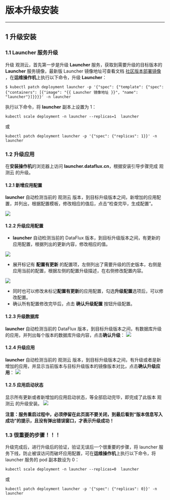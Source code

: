 # 版本升级安装
---

## 1 升级安装
### 1.1 Launcher 服务升级

升级 观测云，首先第一步是升级 **Launcher** 服务，获取到需要升级的目标版本的 **Launcher** 服务镜像，最新版 Launcher 镜像地址可查看文档  [社区版本部署镜像](changelog.md) ，在**运维操作机**上执行以下命令，升级 **Launcher**：
```shell
$ kubectl patch deployment launcher -p '{"spec": {"template": {"spec": {"containers": [{"image": "{{ Launcher 镜像地址 }}", "name": "launcher"}]}}}}' -n launcher
```

执行以下命令，将 **launcher** 副本上设置为 1：

```shell
kubectl scale deployment -n launcher --replicas=1  launcher
```

或

```shell
kubectl patch deployment launcher -p '{"spec": {"replicas": 1}}' -n launcher
```

### 1.2 升级应用

在**安装操作机**的浏览器上访问 **launcher.dataflux.cn**，根据安装引导步骤完成 观测云 的升级。

#### 1.2.1 新增应用配置

**launcher** 自动检测当前的 观测云 版本，到目标升级版本之间，新增加的应用配置，并列出，根据配置模板，修改相应的值后，点击“检查完毕，生成配置”。

![](img/9.deployment_1.png)


#### 1.2.2 升级应用配置

- **launcher** 自动检测当前的 DataFlux 版本，到目标升级版本之间，有更新的应用配置，根据列出的更新内容，修改相应的值。

![](img/9.deployment_2.png)

- 展开标记有 **配置有更新** 的配置项，左侧列出了需要升级的历史版本，右侧是应用当前的配置，根据左侧的配置升级描述，在右侧修改配置内容。

![](img/9.deployment_3.png)

- 同时也可以修改未标记**配置有更新**的应用配置，勾选**升级配置**选项后，可以修改配置。
- 确认所有配置修改完毕后，点击 **确认升级配置** 按钮升级配置。

#### 1.2.3 升级数据库

**launcher** 自动检测当前的 DataFlux 版本，到目标升级版本之间，有数据库升级的应用，并列出每个版本的数据库升级内容，点击**确认升级**：
![](img/9.deployment_4.png)

#### 1.2.4 升级应用

**launcher** 自动检测当前的 观测云 版本，到目标升级版本之间，有升级或者是新增加的应用，并显示当前版本与目标升级版本的镜像版本对比，点击**确认升级应用**：
![](img/9.deployment_5.png)

#### 1.2.5 应用启动状态

显示所有更新或者新增加的应用启动状态，等全部启动完毕，即完成了此版本 观测云 的升级安装。
![](img/9.deployment_6.png)

**注意：服务重启过程中，必须停留在此页面不要关闭，到最后看到“版本信息写入成功”的提示，且没有弹出错误窗口，才表示升级成功！**

### 1.3 很重要的步骤！！！

升级完成后，进行升级后的验证，验证无误后一个很重要的步骤，将 launcher 服务下线，防止被误访问而破坏应用配置，可在**运维操作机**上执行以下命令，将 launcher 服务的 pod 副本数设为 0：

```shell
kubectl scale deployment -n launcher --replicas=0  launcher
```

或

```shell
kubectl patch deployment launcher -p '{"spec": {"replicas": 0}}' -n launcher
```
